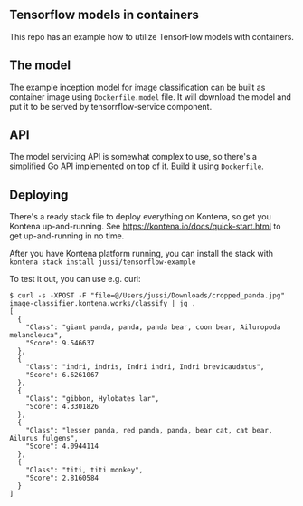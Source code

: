 ## Tensorflow models in containers

This repo has an example how to utilize TensorFlow models with containers.

## The model

The example inception model for image classification can be built as container image using `Dockerfile.model` file. It will download the model and put it to be served by tensorrflow-service component.

## API

The model servicing API is somewhat complex to use, so there's a simplified Go API implemented on top of it. Build it using `Dockerfile`.

## Deploying

There's a ready stack file to deploy everything on Kontena, so get you Kontena up-and-running. See https://kontena.io/docs/quick-start.html to get up-and-running in no time.

After you have Kontena platform running, you can install the stack with `kontena stack install jussi/tensorflow-example`

To test it out, you can use e.g. curl:
```
$ curl -s -XPOST -F "file=@/Users/jussi/Downloads/cropped_panda.jpg" image-classifier.kontena.works/classify | jq .
[
  {
    "Class": "giant panda, panda, panda bear, coon bear, Ailuropoda melanoleuca",
    "Score": 9.546637
  },
  {
    "Class": "indri, indris, Indri indri, Indri brevicaudatus",
    "Score": 6.6261067
  },
  {
    "Class": "gibbon, Hylobates lar",
    "Score": 4.3301826
  },
  {
    "Class": "lesser panda, red panda, panda, bear cat, cat bear, Ailurus fulgens",
    "Score": 4.0944114
  },
  {
    "Class": "titi, titi monkey",
    "Score": 2.8160584
  }
]
```